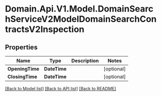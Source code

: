 # Domain.Api.V1.Model.DomainSearchServiceV2ModelDomainSearchContractsV2Inspection
## Properties

Name | Type | Description | Notes
------------ | ------------- | ------------- | -------------
**OpeningTime** | **DateTime** |  | [optional] 
**ClosingTime** | **DateTime** |  | [optional] 

[[Back to Model list]](../README.md#documentation-for-models) [[Back to API list]](../README.md#documentation-for-api-endpoints) [[Back to README]](../README.md)

